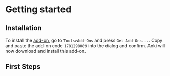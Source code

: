 # Getting started

## Installation

To install the [add-on](https://ankiweb.net/shared/info/1781298089), go to
`Tools>Add-Ons` and press `Get Add-Ons...`. Copy and paste the add-on
code `1781298089` into the dialog and confirm. Anki will now download and install
this add-on.

## First Steps
